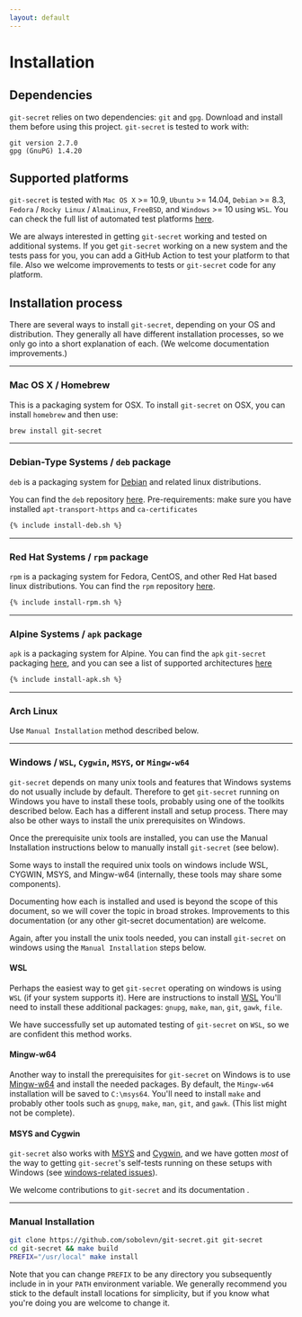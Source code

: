 ```yaml
---
layout: default
---
```


# Installation

## Dependencies

`git-secret` relies on two dependencies: `git` and `gpg`. Download and install them before using this project. `git-secret` is tested to work with:

```
git version 2.7.0
gpg (GnuPG) 1.4.20
```

## Supported platforms

`git-secret` is tested with `Mac OS X` >= 10.9, `Ubuntu` >= 14.04, `Debian` >= 8.3, 
`Fedora` / `Rocky Linux` / `AlmaLinux`, `FreeBSD`, and `Windows` >= 10 using `WSL`.
You can check the full list of automated test platforms
[here](https://github.com/sobolevn/git-secret/blob/master/.github/workflows/test.yml).

We are always interested in getting `git-secret` working and tested on additional systems.
If you get `git-secret` working on a new system and the tests pass for you, 
you can add a GitHub Action to test your platform to that file. 
Also we welcome improvements to tests or `git-secret` code for any platform.

## Installation process

There are several ways to install `git-secret`, depending on your OS and distribution.
They generally all have different installation processes, so we only go into 
a short explanation of each. 
(We welcome documentation improvements.)

---

### Mac OS X / Homebrew

This is a packaging system for OSX. To install `git-secret` on OSX, you can install
`homebrew` and then use:

```bash
brew install git-secret
````

---

### Debian-Type Systems / `deb` package

`deb` is a packaging system for [Debian](https://www.debian.org/) and related linux
distributions.

You can find the `deb` repository [here](https://gitsecret.jfrog.io/artifactory/git-secret-deb/).
Pre-requirements: make sure you have installed `apt-transport-https` and `ca-certificates`

```bash
{% include install-deb.sh %}
```

---

### Red Hat Systems / `rpm` package

`rpm` is a packaging system for Fedora, CentOS, and other Red Hat based linux distributions.
You can find the `rpm` repository [here](https://gitsecret.jfrog.io/artifactory/git-secret-rpm/).

```bash
{% include install-rpm.sh %}
```

---

### Alpine Systems / `apk` package

`apk` is a packaging system for Alpine.
You can find the `apk` `git-secret` packaging 
[here](https://gitsecret.jfrog.io/artifactory/git-secret-apk/),
and you can see a list of supported architectures 
[here](https://github.com/sobolevn/git-secret/blob/master/utils/apk/meta.sh)

```bash
{% include install-apk.sh %}
```

---

### Arch Linux

Use `Manual Installation` method described below.

---

### Windows / `WSL`, `Cygwin`, `MSYS`, or `Mingw-w64`

`git-secret` depends on many unix tools and features that Windows systems do not usually
include by default.  Therefore to get `git-secret` running on Windows you have to 
install these tools, probably using one of the toolkits described below. 
Each has a different install and setup process. There may also be other 
ways to install the unix prerequisites on Windows.

Once the prerequisite unix tools are installed,
you can use the Manual Installation instructions below to 
manually install `git-secret` (see below).  

Some ways to install the required unix tools on windows include
WSL, CYGWIN, MSYS, and Mingw-w64 
(internally, these tools may share some components).

Documenting how each is installed and used is beyond the scope of this document, 
so we will cover the topic in broad strokes. Improvements to this documentation
(or any other git-secret documentation) are welcome. 

Again, after you install the unix tools needed, you can install 
`git-secret` on windows using the `Manual Installation` steps below.

#### WSL

Perhaps the easiest way to get `git-secret` operating on windows is using `WSL`
(if your system supports it). 
Here are instructions to install [WSL](https://docs.microsoft.com/en-us/windows/wsl/install)
You'll need to install these additional packages: `gnupg`, `make`, `man`, `git`, `gawk`, `file`.

We have successfully set up automated testing of `git-secret` on `WSL`, 
so we are confident this method works.

#### Mingw-w64

Another way to install the prerequisites for `git-secret` on Windows is to use 
[Mingw-w64](https://www.mingw-w64.org/) and install the needed packages.
By default, the `Mingw-w64` installation will be saved to `C:\msys64`. You'll need to 
install `make` and probably other tools such as `gnupg`, `make`, `man`, `git`, and `gawk`. 
(This list might not be complete). 

#### MSYS and Cygwin

`git-secret` also works with [MSYS](https://www.msys2.org/)
and [Cygwin](https://www.cygwin.com/), and we have gotten _most_ of the way to getting
`git-secret`'s self-tests running on these setups with Windows (see 
[windows-related issues](https://github.com/sobolevn/git-secret/issues?q=is%3Aissue+is%3Aopen+windows)).

We welcome contributions to `git-secret` and its documentation .

---

### Manual Installation

```bash
git clone https://github.com/sobolevn/git-secret.git git-secret
cd git-secret && make build
PREFIX="/usr/local" make install
```

Note that you can change `PREFIX` to be any directory you subsequently include in in your `PATH`
environment variable. We generally recommend you stick to the default 
install locations for simplicity, but if you know what you're doing you are welcome to change it.

